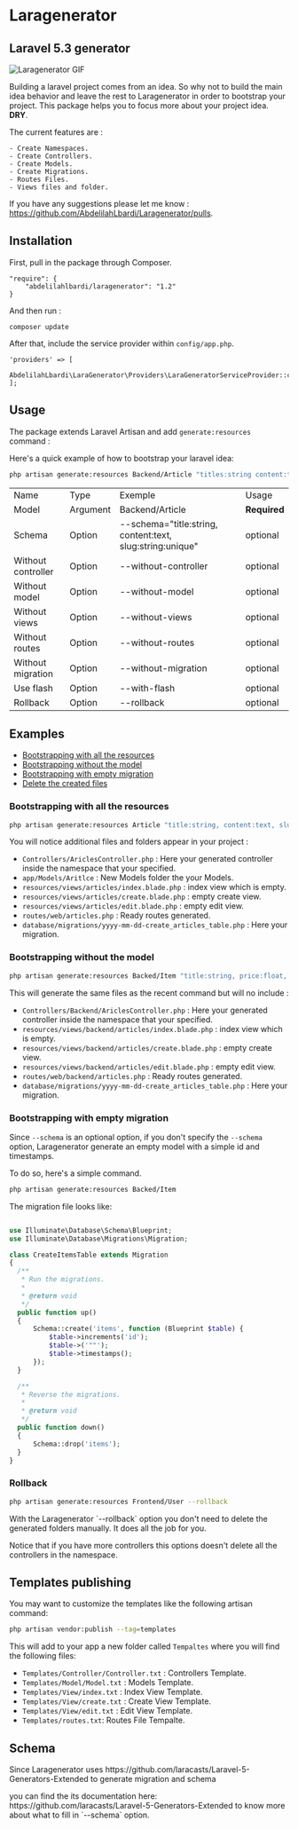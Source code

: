 # Laragenerator

## Laravel 5.3 generator

<img src="https://media.giphy.com/media/l0Ex3c7b4E6WvuLcs/source.gif" alt="Laragenerator GIF"/>

Building a laravel project comes from an idea. So why not to build the main idea behavior and leave the rest to Laragenerator in order to bootstrap your project. 
This package helps you to focus more about your project idea. <b>DRY</b>.

The current features are :
````
- Create Namespaces.
- Create Controllers.
- Create Models.
- Create Migrations.
- Routes Files.
- Views files and folder.
````

If you have any suggestions please let me know : https://github.com/AbdelilahLbardi/Laragenerator/pulls.

## Installation

First, pull in the package through Composer.

```
"require": {
    "abdelilahlbardi/laragenerator": "1.2"
}
```

And then run :

```
composer update
```

After that, include the service provider within `config/app.php`.

```
'providers' => [
    AbdelilahLbardi\LaraGenerator\Providers\LaraGeneratorServiceProvider::class,
];
```

## Usage

The package extends Laravel Artisan and add `generate:resources` command :

Here's a quick example of how to bootstrap your laravel idea:

```bash
php artisan generate:resources Backend/Article "titles:string content:text"
```

<table>
	<tr>
		<td>Name</td>
		<td>Type</td>
		<td>Exemple</td>
		<td>Usage</td>
	</tr>
	<tr>
		<td>Model</td>
		<td>Argument</td>
		<td>Backend/Article</td>
		<td><b>Required</b></td>
	</tr>
	<tr>
		<td>Schema</td>
		<td>Option</td>
		<td>--schema="title:string, content:text, slug:string:unique"</td>
		<td>optional</td>
	</tr>
	<tr>
		<td>Without controller</td>
		<td>Option</td>
		<td>--without-controller</td>
		<td>optional</td>
	</tr>
	<tr>
		<td>Without model</td>
		<td>Option</td>
		<td>--without-model</td>
		<td>optional</td>
	</tr>
	<tr>
		<td>Without views</td>
		<td>Option</td>
		<td>--without-views</td>
		<td>optional</td>
	</tr>
	<tr>
		<td>Without routes</td>
		<td>Option</td>
		<td>--without-routes</td>
		<td>optional</td>
	</tr>
	<tr>
		<td>Without migration</td>
		<td>Option</td>
		<td>--without-migration</td>
		<td>optional</td>
	</tr>
	<tr>
		<td>Use flash</td>
		<td>Option</td>
		<td>--with-flash</td>
		<td>optional</td>
	</tr>
	<tr>
		<td>Rollback</td>
		<td>Option</td>
		<td>--rollback</td>
		<td>optional</td>
	</tr>
</table>

## Examples

- [Bootstrapping with all the resources](#bootstrapping-with-all-the-resources)
- [Bootstrapping without the model](#bootstrapping-without-the-model)
- [Bootstrapping with empty migration](#bootstrapping-with-empty-migration)
- [Delete the created files](#rollback)


### Bootstrapping with all the resources

  ```bash
php artisan generate:resources Article "title:string, content:text, slug:string:unique, user_id:integer:foreign"
```
You will notice additional files and folders appear in your project :

 - `Controllers/AriclesController.php` : Here your generated controller inside the namespace that your specified.
 - `app/Models/Aritlce` : New Models folder the your Models.
 - `resources/views/articles/index.blade.php` : index view which is empty.
 - `resources/views/articles/create.blade.php` : empty create view.
 - `resources/views/articles/edit.blade.php` : empty edit view.
 - `routes/web/articles.php` : Ready routes generated.
 - `database/migrations/yyyy-mm-dd-create_articles_table.php` : Here your migration.


### Bootstrapping without the model

  ```bash
php artisan generate:resources Backed/Item "title:string, price:float, slug:string:unique, category_id:integer:foreign" --without-model
```
This will generate the same files as the recent command but will no include :

 - `Controllers/Backend/AriclesController.php` : Here your generated controller inside the namespace that your specified.
 - `resources/views/backend/articles/index.blade.php` : index view which is empty.
 - `resources/views/backend/articles/create.blade.php` : empty create view.
 - `resources/views/backend/articles/edit.blade.php` : empty edit view.
 - `routes/web/backend/articles.php` : Ready routes generated.
 - `database/migrations/yyyy-mm-dd-create_articles_table.php` : Here your migration.
 
 ### Bootstrapping with empty migration

Since `--schema` is an optional option, if you don't specify the `--schema` option, Laragenerator generate an empty model with a simple id and timestamps.

To do so, here's a simple command.
  ```bash
php artisan generate:resources Backed/Item
```

The migration file looks like:

  ````php
  
  use Illuminate\Database\Schema\Blueprint;
use Illuminate\Database\Migrations\Migration;

class CreateItemsTable extends Migration
{
    /**
     * Run the migrations.
     *
     * @return void
     */
    public function up()
    {
        Schema::create('items', function (Blueprint $table) {
            $table->increments('id');
            $table->('""');
            $table->timestamps();
        });
    }

    /**
     * Reverse the migrations.
     *
     * @return void
     */
    public function down()
    {
        Schema::drop('items');
    }
}
  
  ````

### Rollback

  ```bash
php artisan generate:resources Frontend/User --rollback
```
<p>With the Laragenerator `--rollback` option you don't need to delete the generated folders manually. It does all the job for you.</p>
<p>Notice that if you have more controllers this options doesn't delete all the controllers in the namespace.</p>

## Templates publishing

You may want to customize the templates like the following artisan command:

```bash
php artisan vendor:publish --tag=templates
```

This will add to your app a new folder called `Tempaltes` where you will find the following files:

 - `Templates/Controller/Controller.txt` : Controllers Template.
 - `Templates/Model/Model.txt` : Models Template.
 - `Templates/View/index.txt` : Index View Template.
 - `Templates/View/create.txt` : Create View Template.
 - `Templates/View/edit.txt` : Edit View Template.
 - `Templates/routes.txt`: Routes File Tempalte.

## Schema

<p>Since Laragenerator uses https://github.com/laracasts/Laravel-5-Generators-Extended to generate migration and schema</p> 
<p>you can find the its documentation here: https://github.com/laracasts/Laravel-5-Generators-Extended to know more about what to fill in `--schema` option. </p>
